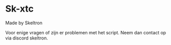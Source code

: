 # Sk-xtc
Made by Skeltron

Voor enige vragen of zijn er problemen met het script.
Neem dan contact op via discord skeltron.